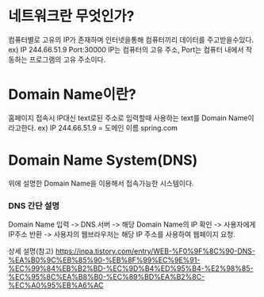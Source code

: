 # 네트워크란 무엇인가?
컴퓨터별로 고유의 IP가 존재하며
인터넷을통해 컴퓨터끼리 데이터를 주고받을수있다.
ex) IP 244.66.51.9 Port:30000
IP는 컴퓨터의 고유 주소, Port는 컴퓨터 내에서 작동하는 프로그램의 고유 주소이다.

# Domain Name이란?
홈페이지 접속시 IP대신 text로된 주소로 입력할때 사용하는 text를
Domain Name이라고한다.
ex) IP 244.66.51.9 = 도메인 이름 spring.com

# Domain Name System(DNS)
위에 설명한 Domain Name을 이용해서 접속가능한 시스템이다.  

### DNS 간단 설명  

Domain Name 입력 -> DNS 서버 -> 해당 Domain Name의 IP 확인 -> 사용자에게 IP주소 반환 -> 사용자의 웹브라우저는 해당 IP 주소를 사용하여 웹페이지 요청.

상세 설명(참고)
https://inpa.tistory.com/entry/WEB-%F0%9F%8C%90-DNS-%EA%B0%9C%EB%85%90-%EB%8F%99%EC%9E%91-%EC%99%84%EB%B2%BD-%EC%9D%B4%ED%95%B4-%E2%98%85-%EC%95%8C%EA%B8%B0-%EC%89%BD%EA%B2%8C-%EC%A0%95%EB%A6%AC
